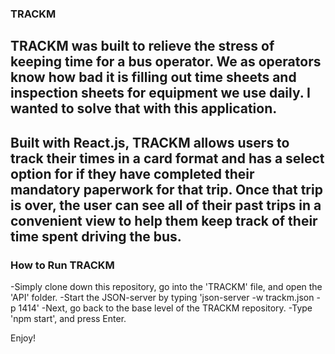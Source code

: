 ### TRACKM

TRACKM was built to relieve the stress of keeping time for a bus operator. We as operators know how bad it is filling out time sheets and inspection sheets for equipment we use daily. I wanted to solve that with this application.
--
Built with React.js, TRACKM allows users to track their times in a card format and has a select option for if they have completed their mandatory paperwork for that trip. Once that trip is over, the user can see all of their past trips in a convenient view to help them keep track of their time spent driving the bus.
--
### How to Run TRACKM

-Simply clone down this repository, go into the 'TRACKM' file, and open the 'API' folder.
-Start the JSON-server by typing 'json-server -w trackm.json -p 1414'
-Next, go back to the base level of the TRACKM repository.
-Type 'npm start', and press Enter.

Enjoy!